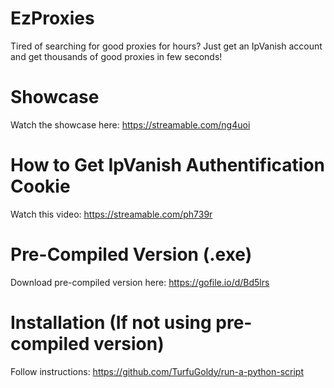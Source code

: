 # EzProxies
Tired of searching for good proxies for hours? Just get an IpVanish account and get thousands of good proxies in few seconds!

# Showcase
Watch the showcase here: https://streamable.com/ng4uoi

# How to Get IpVanish Authentification Cookie
Watch this video: https://streamable.com/ph739r

# Pre-Compiled Version (.exe)
Download pre-compiled version here: https://gofile.io/d/Bd5lrs

# Installation (If not using pre-compiled version)
Follow instructions: https://github.com/TurfuGoldy/run-a-python-script
